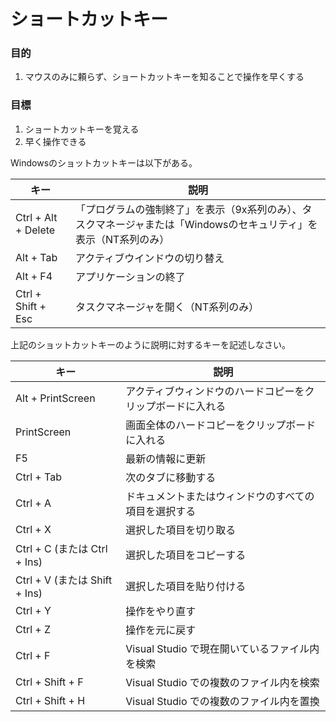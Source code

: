 # ショートカットキー

### 目的

1. マウスのみに頼らず、ショートカットキーを知ることで操作を早くする

### 目標

1. ショートカットキーを覚える
1. 早く操作できる

Windowsのショットカットキーは以下がある。

| キー | 説明 |
| ---- | ---- |
| Ctrl + Alt + Delete | 「プログラムの強制終了」を表示（9x系列のみ）、タスクマネージャまたは「Windowsのセキュリティ」を表示（NT系列のみ）|
| Alt + Tab | アクティブウインドウの切り替え|
| Alt + F4 | アプリケーションの終了 |
| Ctrl + Shift + Esc | タスクマネージャを開く（NT系列のみ）|

上記のショットカットキーのように説明に対するキーを記述しなさい。

| キー | 説明 |
| ---- | ---- |
| Alt + PrintScreen | アクティブウィンドウのハードコピーをクリップボードに入れる |
| PrintScreen | 画面全体のハードコピーをクリップボードに入れる |
| F5 | 最新の情報に更新 |
| Ctrl + Tab | 次のタブに移動する |
| Ctrl + A | ドキュメントまたはウィンドウのすべての項目を選択する |
| Ctrl + X | 選択した項目を切り取る |
| Ctrl + C (または Ctrl + Ins) | 選択した項目をコピーする |
| Ctrl + V (または Shift + Ins) | 選択した項目を貼り付ける |
| Ctrl + Y | 操作をやり直す |
| Ctrl + Z | 操作を元に戻す |
| Ctrl + F | Visual Studio で現在開いているファイル内を検索 |
| Ctrl + Shift + F | Visual Studio での複数のファイル内を検索|
| Ctrl + Shift + H | Visual Studio での複数のファイル内を置換|
